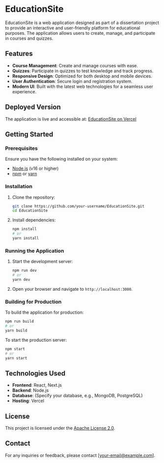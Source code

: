 # EducationSite

EducationSite is a web application designed as part of a dissertation project to provide an interactive and user-friendly platform for educational purposes. The application allows users to create, manage, and participate in courses and quizzes.

## Features

- **Course Management**: Create and manage courses with ease.
- **Quizzes**: Participate in quizzes to test knowledge and track progress.
- **Responsive Design**: Optimized for both desktop and mobile devices.
- **User Authentication**: Secure login and registration system.
- **Modern UI**: Built with the latest web technologies for a seamless user experience.

## Deployed Version

The application is live and accessible at: [EducationSite on Vercel](https://access-eduk.vercel.app/)

## Getting Started

### Prerequisites

Ensure you have the following installed on your system:
- [Node.js](https://nodejs.org/) (v16 or higher)
- [npm](https://www.npmjs.com/) or [yarn](https://yarnpkg.com/)

### Installation

1. Clone the repository:
   ```bash
   git clone https://github.com/your-username/EducationSite.git
   cd EducationSite
   ```

2. Install dependencies:
   ```bash
   npm install
   # or
   yarn install
   ```

### Running the Application

1. Start the development server:
   ```bash
   npm run dev
   # or
   yarn dev
   ```

2. Open your browser and navigate to `http://localhost:3000`.

### Building for Production

To build the application for production:
```bash
npm run build
# or
yarn build
```

To start the production server:
```bash
npm start
# or
yarn start
```

## Technologies Used

- **Frontend**: React, Next.js
- **Backend**: Node.js
- **Database**: (Specify your database, e.g., MongoDB, PostgreSQL)
- **Hosting**: Vercel

## License

This project is licensed under the [Apache License 2.0](LICENSE).

## Contact

For any inquiries or feedback, please contact [your-email@example.com].
